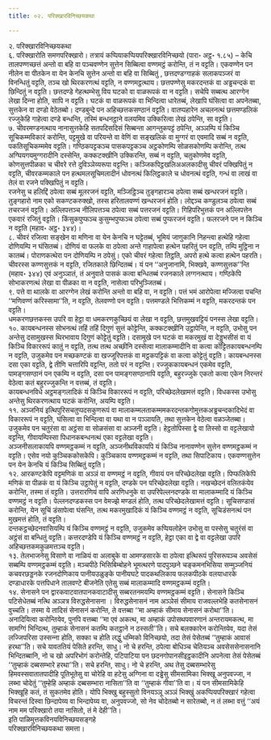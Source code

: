 ```yaml
---
title: ०२. परिक्खारविनिच्छयकथा

---
```

२. परिक्खारविनिच्छयकथा  
६. परिक्खारोति समणपरिक्खारो। तत्रायं कप्पियाकप्पियपरिक्खारविनिच्छयो (पारा॰ अट्ठ॰ १.८५) – केचि तालपण्णच्छत्तं अन्तो वा बहि वा पञ्‍चवण्णेन सुत्तेन सिब्बित्वा वण्णमट्ठं करोन्ति, तं न वट्टति। एकवण्णेन पन नीलेन वा पीतकेन वा येन केनचि सुत्तेन अन्तो वा बहि वा सिब्बितुं , छत्तदण्डग्गाहकं सलाकपञ्‍जरं वा विनन्धितुं वट्टति, तञ्‍च खो थिरकरणत्थं वट्टति, न वण्णमट्ठत्थाय। छत्तपण्णेसु मकरदन्तकं वा अड्ढचन्दकं वा छिन्दितुं न वट्टति। छत्तदण्डे गेहत्थम्भेसु विय घटको वा वाळरूपकं वा न वट्टति। सचेपि सब्बत्थ आरग्गेन लेखा दिन्‍ना होति, सापि न वट्टति। घटकं वा वाळरूपकं वा भिन्दित्वा धारेतब्बं, लेखापि घंसित्वा वा अपनेतब्बा, सुत्तकेन वा दण्डो वेठेतब्बो। दण्डबुन्दे पन अहिच्छत्तकसण्ठानं वट्टति। वातप्पहारेन अचलनत्थं छत्तमण्डलिकं रज्‍जुकेहि गाहेत्वा दण्डे बन्धन्ति, तस्मिं बन्धनट्ठाने वलयमिव उक्‍किरित्वा लेखं ठपेन्ति, सा वट्टति।  
७. चीवरमण्डनत्थाय नानासुत्तकेहि सतपदिसदिसं सिब्बन्ता आगन्तुकपट्टं ठपेन्ति, अञ्‍ञम्पि यं किञ्‍चि सूचिकम्मविकारं करोन्ति, पट्टमुखे वा परियन्ते वा वेणिं वा सङ्खलिकं वा मुग्गरं वा एवमादि सब्बं न वट्टति, पकतिसूचिकम्ममेव वट्टति। गण्ठिकपट्टकञ्‍च पासकपट्टकञ्‍च अट्ठकोणम्पि सोळसकोणम्पि करोन्ति, तत्थ अग्घियगयमुग्गरादीनि दस्सेन्ति, कक्‍कटक्खीनि उक्‍किरन्ति, सब्बं न वट्टति, चतुकोणमेव वट्टति, कोणसुत्तपीळका च चीवरे रत्ते दुविञ्‍ञेय्यरूपा वट्टन्ति। कञ्‍जिकपिट्ठखलिअअलकादीसु चीवरं पक्खिपितुं न वट्टति, चीवरकम्मकाले पन हत्थमलसूचिमलादीनं धोवनत्थं किलिट्ठकाले च धोवनत्थं वट्टति, गन्धं वा लाखं वा तेलं वा रजने पक्खिपितुं न वट्टति।  
रजनेसु च हलिद्दिं ठपेत्वा सब्बं मूलरजनं वट्टति, मञ्‍जिट्ठिञ्‍च तुङ्गहारञ्‍च ठपेत्वा सब्बं खन्धरजनं वट्टति। तुङ्गहारो नाम एको सकण्टकरुक्खो, तस्स हरितालवण्णं खन्धरजनं होति। लोद्दञ्‍च कण्डुलञ्‍च ठपेत्वा सब्बं तचरजनं वट्टति। अल्‍लिपत्तञ्‍च नीलिपत्तञ्‍च ठपेत्वा सब्बं पत्तरजनं वट्टति। गिहिपरिभुत्तकं पन अल्‍लिपत्तेन एकवारं रजितुं वट्टति। किंसुकपुप्फञ्‍च कुसुम्भपुप्फञ्‍च ठपेत्वा सब्बं पुप्फरजनं वट्टति। फलरजने पन न किञ्‍चि न वट्टति (महाव॰ अट्ठ॰ ३४४)।  
८. चीवरं रजित्वा सङ्खेन वा मणिना वा येन केनचि न घट्टेतब्बं, भूमियं जाणुकानि निहन्त्वा हत्थेहि गहेत्वा दोणियम्पि न घंसितब्बं। दोणियं वा फलके वा ठपेत्वा अन्ते गाहापेत्वा हत्थेन पहरितुं पन वट्टति, तम्पि मुट्ठिना न कातब्बं। पोराणकत्थेरा पन दोणियम्पि न ठपेसुं। एको चीवरं गहेत्वा तिट्ठति, अपरो हत्थे कत्वा हत्थेन पहरति। चीवरस्स कण्णसुत्तकं न वट्टति, रजितकाले छिन्दितब्बं। यं पन ‘‘अनुजानामि, भिक्खवे, कण्णसुत्तक’’न्ति (महाव॰ ३४४) एवं अनुञ्‍ञातं, तं अनुवाते पासकं कत्वा बन्धितब्बं रजनकाले लग्गनत्थाय। गण्ठिकेपि सोभाकरणत्थं लेखा वा पीळका वा न वट्टति, नासेत्वा परिभुञ्‍जितब्बं।  
९. पत्ते वा थालके वा आरग्गेन लेखं करोन्ति अन्तो वा बहि वा, न वट्टति। पत्तं भमं आरोपेत्वा मज्‍जित्वा पचन्ति ‘‘मणिवण्णं करिस्सामा’’ति, न वट्टति, तेलवण्णो पन वट्टति। पत्तमण्डले भित्तिकम्मं न वट्टति, मकरदन्तकं पन वट्टति।  
धमकरणछत्तकस्स उपरि वा हेट्ठा वा धमकरणकुच्छियं वा लेखा न वट्टति, छत्तमुखवट्टियं पनस्स लेखा वट्टति।  
१०. कायबन्धनस्स सोभनत्थं तहिं तहिं दिगुणं सुत्तं कोट्टेन्ति, कक्‍कटक्खीनि उट्ठापेन्ति, न वट्टति, उभोसु पन अन्तेसु दसामुखस्स थिरभावाय दिगुणं कोट्टेतुं वट्टति। दसामुखे पन घटकं वा मकरमुखं वा देड्डुभसीसं वा यं किञ्‍चि विकाररूपं कातुं न वट्टति, तत्थ तत्थ अच्छीनि दस्सेत्वा मालाकम्मादीनि वा कत्वा कोट्टितकायबन्धनम्पि न वट्टति, उजुकमेव पन मच्छकण्टकं वा खज्‍जूरिपत्तकं वा मट्ठकपट्टिकं वा कत्वा कोट्टेतुं वट्टति। कायबन्धनस्स दसा एका वट्टति, द्वे तीणि चत्तारिपि वट्टन्ति, ततो परं न वट्टन्ति। रज्‍जुककायबन्धनं एकमेव वट्टति, पामङ्गसण्ठानं पन एकम्पि न वट्टति, दसा पन पामङ्गसण्ठानापि वट्टति, बहुरज्‍जुके एकतो कत्वा एकेन निरन्तरं वेठेत्वा कतं बहुरज्‍जुकन्ति न वत्तब्बं, तं वट्टति।  
कायबन्धनविधे अट्ठमङ्गलादिकं यं किञ्‍चि विकाररूपं न वट्टति, परिच्छेदलेखामत्तं वट्टति। विधकस्स उभोसु अन्तेसु थिरकरणत्थाय घटकं करोन्ति, अयम्पि वट्टति।  
११. अञ्‍जनियं इत्थिपुरिसचतुप्पदसकुणरूपं वा मालाकम्मलताकम्ममकरदन्तकगोमुत्तकअड्ढचन्दकादिभेदं वा विकाररूपं न वट्टति, घंसित्वा वा भिन्दित्वा वा यथा वा न पञ्‍ञायति, तथा सुत्तकेन वेठेत्वा वळञ्‍जेतब्बा। उजुकमेव पन चतुरंसा वा अट्ठंसा वा सोळसंसा वा अञ्‍जनी वट्टति। हेट्ठतोपिस्सा द्वे वा तिस्सो वा वट्टलेखायो वट्टन्ति, गीवायम्पिस्सा पिधानकबन्धनत्थं एका वट्टलेखा वट्टति।  
अञ्‍जनीसलाकायपि वण्णमट्ठकम्मं न वट्टति, अञ्‍जनीथविकायपि यं किञ्‍चि नानावण्णेन सुत्तेन वण्णमट्ठकम्मं न वट्टति। एसेव नयो कुञ्‍चिककोसकेपि। कुञ्‍चिकाय वण्णमट्ठकम्मं न वट्टति, तथा सिपाटिकाय। एकवण्णसुत्तेन पन येन केनचि यं किञ्‍चि सिब्बितुं वट्टति।  
१२. आरकण्टकेपि वट्टमणिकं वा अञ्‍ञं वा वण्णमट्ठं न वट्टति, गीवायं पन परिच्छेदलेखा वट्टति। पिप्फलिकेपि मणिकं वा पीळकं वा यं किञ्‍चि उट्ठापेतुं न वट्टति, दण्डके पन परिच्छेदलेखा वट्टति। नखच्छेदनं वलितकंयेव करोन्ति, तस्मा तं वट्टति। उत्तरारणियं वापि अरणिधनुके वा उपरिपेल्‍लनदण्डके वा मालाकम्मादि यं किञ्‍चि वण्णमट्ठं न वट्टति। पेल्‍लनदण्डकस्स पन वेमज्झे मण्डलं होति, तत्थ परिच्छेदलेखामत्तं वट्टति। सूचिसण्डासं करोन्ति, येन सूचिं डंसापेत्वा घंसन्ति, तत्थ मकरमुखादिकं यं किञ्‍चि वण्णमट्ठं न वट्टति, सूचिडंसनत्थं पन मुखमत्तं होति, तं वट्टति।  
दन्तकट्ठच्छेदनवासियम्पि यं किञ्‍चि वण्णमट्ठं न वट्टति, उजुकमेव कप्पियलोहेन उभोसु वा पस्सेसु चतुरंसं वा अट्ठंसं वा बन्धितुं वट्टति। कत्तरदण्डेपि यं किञ्‍चि वण्णमट्ठं न वट्टति, हेट्ठा एका वा द्वे वा वट्टलेखा उपरि अहिच्छत्तकमकुळमत्तञ्‍च वट्टति।  
१३. तेलभाजनेसु विसाणे वा नाळियं वा अलाबुके वा आमण्डसारके वा ठपेत्वा इत्थिरूपं पुरिसरूपञ्‍च अवसेसं सब्बम्पि वण्णमट्ठकम्मं वट्टति। मञ्‍चपीठे भिसिबिम्बोहने भूमत्थरणे पादपुञ्छने चङ्कमनभिसिया सम्मुञ्‍जनियं कचवरछड्डनके रजनदोणिकाय पानीयउळुङ्के पानीयघटे पादकथलिकाय फलकपीठके वलयाधारके दण्डाधारके पत्तपिधाने तालवण्टे बीजनेति एतेसु सब्बं मालाकम्मादि वण्णमट्ठकम्मं वट्टति।  
१४. सेनासने पन द्वारकवाटवातपानकवाटादीसु सब्बरतनमयम्पि वण्णमट्ठकम्मं वट्टति। सेनासने किञ्‍चि पटिसेधेतब्बं नत्थि अञ्‍ञत्र विरुद्धसेनासना । विरुद्धसेनासनं नाम अञ्‍ञेसं सीमाय राजवल्‍लभेहि कतसेनासनं वुच्‍चति। तस्मा ये तादिसं सेनासनं करोन्ति, ते वत्तब्बा ‘‘मा अम्हाकं सीमाय सेनासनं करोथा’’ति। अनादियित्वा करोन्तियेव, पुनपि वत्तब्बा ‘‘मा एवं अकत्थ, मा अम्हाकं उपोसथपवारणानं अन्तरायमकत्थ, मा सामग्गिं भिन्दित्थ, तुम्हाकं सेनासनं कतम्पि कतट्ठाने न ठस्सती’’ति। सचे बलक्‍कारेन करोन्तियेव, यदा तेसं लज्‍जिपरिसा उस्सन्‍ना होति, सक्‍का च होति लद्धुं धम्मिको विनिच्छयो, तदा तेसं पेसेतब्बं ‘‘तुम्हाकं आवासं हरथा’’ति। सचे यावततियं पेसिते हरन्ति, साधु। नो चे हरन्ति, ठपेत्वा बोधिञ्‍च चेतियञ्‍च अवसेससेनासनानि भिन्दितब्बानि, नो च खो अपरिभोगं करोन्तेहि, पटिपाटिया पन छदनगोपानसीइट्ठकादीनि अपनेत्वा तेसं पेसेतब्बं ‘‘तुम्हाकं दब्बसम्भारे हरथा’’ति। सचे हरन्ति, साधु। नो चे हरन्ति, अथ तेसु दब्बसम्भारेसु हिमवस्सवातातपादीहि पूतिभूतेसु वा चोरेहि वा हटेसु अग्गिना वा दड्ढेसु सीमसामिका भिक्खू अनुपवज्‍जा, न लब्भा चोदेतुं ‘‘तुम्हेहि अम्हाकं दब्बसम्भारा नासिता’’ति वा ‘‘तुम्हाकं गीवा’’ति वा। यं पन सीमसामिकेहि भिक्खूहि कतं, तं सुकतमेव होति। योपि भिक्खु बहुस्सुतो विनयञ्‍ञू अञ्‍ञं भिक्खुं अकप्पियपरिक्खारं गहेत्वा विचरन्तं दिस्वा छिन्दापेय्य वा भिन्दापेय्य वा, अनुपवज्‍जो, सो नेव चोदेतब्बो न सारेतब्बो, न तं लब्भा वत्तुं ‘‘अयं नाम मम परिक्खारो तया नासितो, तं मे देही’’ति।  
इति पाळिमुत्तकविनयविनिच्छयसङ्गहे  
परिक्खारविनिच्छयकथा समत्ता।  